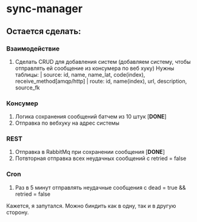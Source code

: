 # sync-manager

## Остается сделать: 
### Взаимодействие
1. Сделать CRUD для добавления систем (добавляем систему,
чтобы отправлять ей сообщение из консумера по веб хуку)
   Нужны таблицы:
   | source: id, name, name_lat, code(index), receive_method[amqp/http]
   | route: id, name(index), url, description, source_fk
### Консумер
1. Логика сохранения сообщений батчем из 10 штук [**DONE**] 
2. Отправка по вебхуку на адрес системы
### REST
1. Отправка в RabbitMq при сохранении сообщения [**DONE**]
2. Потвторная отправка всех неудачных сообщений с retried = false
### Cron
1. Раз в 5 минут отправлять неудачные сообщения с dead = true && 
retried = false

Кажется, я запутался. 
Можно биндить как в одну, так и в другую сторону.